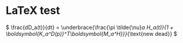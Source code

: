 # LaTeX test

$
\frac{dD_a(t)}{dt} = \underbrace{\frac{\pi \tilde{\nu}_a H_a(t)}{1 + \boldsymbol{K_a^D(p)}^T\boldsymbol{M_a^H}}}_{\text{new dead}}
$
